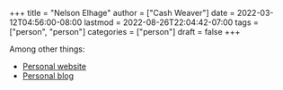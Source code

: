 +++
title = "Nelson Elhage"
author = ["Cash Weaver"]
date = 2022-03-12T04:56:00-08:00
lastmod = 2022-08-26T22:04:42-07:00
tags = ["person", "person"]
categories = ["person"]
draft = false
+++

Among other things:

-   [Personal website](https://nelhage.com/)
-   [Personal blog](https://blog.nelhage.com/)
